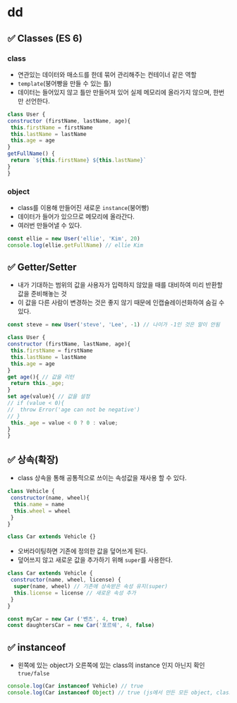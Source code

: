 # dd

## ✅ Classes (ES 6)

### class

* 연관있는 데이터와 매소드를 한데 묶어 관리해주는 컨테이너 같은 역할
* `template`(붕어빵을 만들 수 있는 틀)
* 데이터는 들어있지 않고 틀만 만들어져 있어 실제 메모리에 올라가지 않으며, 한번만 선언한다.

```js
class User {
constructor (firstName, lastName, age){
 this.firstName = firstName
 this.lastName = lastName
 this.age = age
}
getFullName() {
 return `${this.firstName} ${this.lastName}`
}
}
```

### object

* class를 이용해 만들어진 새로운 `instance`(붕어빵)
* 데이터가 들어가 있으므로 메모리에 올라간다.
* 여러번 만들어낼 수 있다.

```js
const ellie = new User('ellie', 'Kim', 20)
console.log(ellie.getFullName) // ellie Kim
```

## ✅ Getter/Setter

* 내가 기대하는 범위의 값을 사용자가 입력하지 않았을 때를 대비하여 미리 반환할 값을 준비해놓는 것
* 이 값을 다른 사람이 변경하는 것은 좋지 않기 때문에 인캡슐레이션화하여 숨길 수 있다.

```js
const steve = new User('steve', 'Lee', -1) // 나이가 -1인 것은 말이 안됨
```

```js
class User {
constructor (firstName, lastName, age){
 this.firstName = firstName
 this.lastName = lastName
 this.age = age
}
get age(){ // 값을 리턴
 return this._age;
}
set age(value){ // 값을 설정
// if (value < 0){
//  throw Error('age can not be negative')
// }
 this._age = value < 0 ? 0 : value;
}
}
```

## ✅ 상속(확장)

* class 상속을 통해 공통적으로 쓰이는 속성값을 재사용 할 수 있다.

```javascript
class Vehicle {
 constructor(name, wheel){
  this.name = name
  this.wheel = wheel
 }
}
```

```js
class Car extends Vehicle {}
```

* 오버라이팅하면 기존에 정의한 값을 덮어쓰게 된다.
* 덮어쓰지 않고 새로운 값을 추가하기 위해 `super`를 사용한다.

```js
class Car extends Vehicle {
 constructor(name, wheel, license) {
  super(name, wheel) // 기존에 상속받은 속성 유지(super)
  this.license = license // 새로운 속성 추가
 }
}
```

```js
const myCar = new Car ('벤츠', 4, true)
const daughtersCar = new Car('포르쉐', 4, false)
```

## ✅ instanceof

* 왼쪽에 있는 object가 오른쪽에 있는 class의 instance 인지 아닌지 확인 `true/false`

```js
console.log(Car instanceof Vehicle) // true
console.log(Car instanceof Object) // true (js에서 만든 모든 object, class들은 js의 Object를 상속한 것)
```
